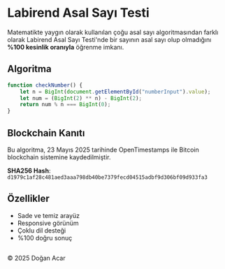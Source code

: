 # Labirend Asal Sayı Testi

Matematikte yaygın olarak kullanılan çoğu asal sayı algoritmasından farklı olarak Labirend Asal Sayı Testi'nde bir sayının asal sayı olup olmadığını **%100 kesinlik oranıyla** öğrenme imkanı.

## Algoritma

```javascript
function checkNumber() {
    let n = BigInt(document.getElementById("numberInput").value);
    let num = (BigInt(2) ** n) - BigInt(2);  
    return num % n === BigInt(0);
}
```

## Blockchain Kanıtı
Bu algoritma, 23 Mayıs 2025 tarihinde OpenTimestamps ile Bitcoin blockchain sistemine kaydedilmiştir.

**SHA256 Hash**: `d1979c1af28c481aed3aaa798db40be7379fecd04515adbf9d306bf09d933fa3`

## Özellikler
- Sade ve temiz arayüz
- Responsive görünüm
- Çoklu dil desteği
- %100 doğru sonuç

##
© 2025 Doğan Acar
